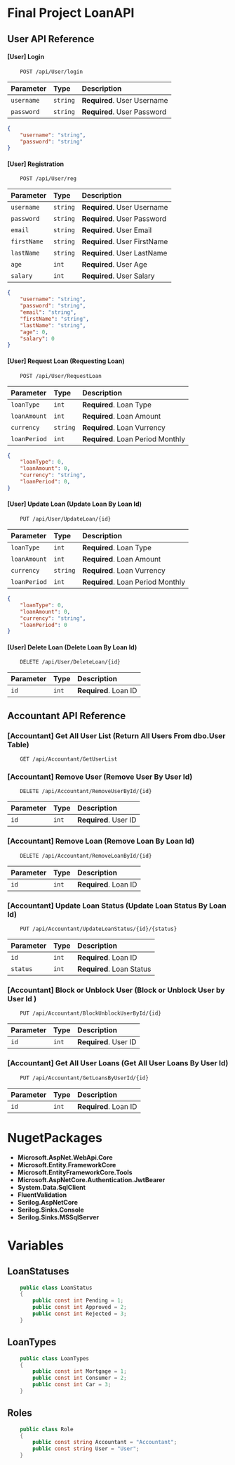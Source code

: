 
# Final Project LoanAPI
## User API Reference

#### [User] Login

```
    POST /api/User/login
```

| Parameter | Type     | Description                |
| :-------- | :------- | :------------------------- |
| `username` | `string` | **Required**. User Username |
| `password` | `string` | **Required**. User Password |

```json
{
    "username": "string",
    "password": "string"
}
```

#### [User] Registration

```http
    POST /api/User/reg
```

| Parameter | Type     | Description                       |
| :-------- | :------- | :-------------------------------- |
| `username` | `string` | **Required**. User Username |
| `password` | `string` | **Required**. User Password |
| `email`    | `string` | **Required**. User Email |
| `firstName`| `string` | **Required**. User FirstName |
| `lastName` | `string` | **Required**. User LastName |
| `age`      | `int` | **Required**. User Age |
| `salary`   | `int` | **Required**. User Salary |

```json
{
    "username": "string",
    "password": "string",
    "email": "string",
    "firstName": "string",
    "lastName": "string",
    "age": 0,
    "salary": 0
}
```
#### [User] Request Loan (Requesting Loan)

```http
    POST /api​/User​/RequestLoan
```
| Parameter | Type     | Description                       |
| :-------- | :------- | :-------------------------------- |
| `loanType` | `int` | **Required**. Loan Type |
| `loanAmount` | `int` | **Required**. Loan Amount |
| `currency`    | `string` | **Required**. Loan Vurrency |
| `loanPeriod` | `int` | **Required**. Loan Period Monthly |

```json
{
    "loanType": 0,
    "loanAmount": 0,
    "currency": "string",
    "loanPeriod": 0,
}
```
#### [User] Update Loan (Update Loan By Loan Id)

```http
    PUT /api/User/UpdateLoan/{id} 
```
| Parameter | Type     | Description                       |
| :-------- | :------- | :-------------------------------- |
| `loanType` | `int` | **Required**. Loan Type |
| `loanAmount` | `int` | **Required**. Loan Amount |
| `currency`    | `string` | **Required**. Loan Vurrency |
| `loanPeriod` | `int` | **Required**. Loan Period Monthly |

```json
{
    "loanType": 0,
    "loanAmount": 0,
    "currency": "string",
    "loanPeriod": 0
}
```

#### [User] Delete Loan (Delete Loan By Loan Id)

```http
    DELETE /api​/User​/DeleteLoan​/{id}
```
| Parameter | Type     | Description                       |
| :-------- | :------- | :-------------------------------- |
| `id` | `int` | **Required**. Loan ID |



## Accountant API Reference

### [Accountant] Get All User List (Return All Users From dbo.User Table)

```http
    GET /api​/Accountant​/GetUserList
```
### [Accountant] Remove User (Remove User By User Id)

```http
    DELETE /api/Accountant/RemoveUserById/{id}
```
| Parameter | Type     | Description                       |
| :-------- | :------- | :-------------------------------- |
| `id` | `int` | **Required**. User ID |

### [Accountant] Remove Loan (Remove Loan By Loan Id)

```http
    DELETE /api/Accountant/RemoveLoanById/{id}
```
| Parameter | Type     | Description                       |
| :-------- | :------- | :-------------------------------- |
| `id` | `int` | **Required**. Loan ID |

### [Accountant] Update Loan Status (Update Loan Status By Loan Id)

```http
    PUT /api/Accountant/UpdateLoanStatus/{id}/{status}
```
| Parameter | Type     | Description                       |
| :-------- | :------- | :-------------------------------- |
| `id` | `int` | **Required**. Loan ID |
| `status` | `int` | **Required**. Loan Status|

### [Accountant] Block or Unblock User (Block or Unblock User by User Id )

```http
    PUT /api​/Accountant​/BlockUnblockUserById​/{id}
```
| Parameter | Type     | Description                       |
| :-------- | :------- | :-------------------------------- |
| `id` | `int` | **Required**. User ID |

### [Accountant] Get All User Loans (Get All User Loans By User Id)

```http
    PUT /api/Accountant/GetLoansByUserId/{id}
```
| Parameter | Type     | Description                       |
| :-------- | :------- | :-------------------------------- |
| `id` | `int` | **Required**. Loan ID |


# NugetPackages

* **Microsoft.AspNet.WebApi.Core**
* **Microsoft.Entity.FrameworkCore**
* **Microsoft.EntityFrameworkCore.Tools**
* **Microsoft.AspNetCore.Authentication.JwtBearer**
* **System.Data.SqlClient**
* **FluentValidation**
* **Serilog.AspNetCore**
* **Serilog.Sinks.Console**
* **Serilog.Sinks.MSSqlServer**

# Variables

## LoanStatuses
```c#
    public class LoanStatus
    {
        public const int Pending = 1;
        public const int Approved = 2;
        public const int Rejected = 3;
    }
```
## LoanTypes
```c#
    public class LoanTypes
    {
        public const int Mortgage = 1;
        public const int Consumer = 2;
        public const int Car = 3;
    }
```
## Roles
```c#
    public class Role
    {
        public const string Accountant = "Accountant";
        public const string User = "User";
    }
```
